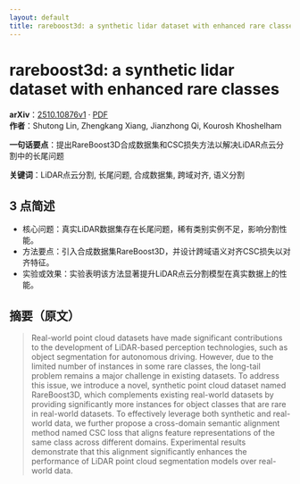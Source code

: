 ```yaml
---
layout: default
title: rareboost3d: a synthetic lidar dataset with enhanced rare classes
---
```


# rareboost3d: a synthetic lidar dataset with enhanced rare classes
**arXiv**：[2510.10876v1](https://arxiv.org/abs/2510.10876) · [PDF](https://arxiv.org/pdf/2510.10876.pdf)  
**作者**：Shutong Lin, Zhengkang Xiang, Jianzhong Qi, Kourosh Khoshelham  

**一句话要点**：提出RareBoost3D合成数据集和CSC损失方法以解决LiDAR点云分割中的长尾问题

**关键词**：LiDAR点云分割, 长尾问题, 合成数据集, 跨域对齐, 语义分割

## 3 点简述
- 核心问题：真实LiDAR数据集存在长尾问题，稀有类别实例不足，影响分割性能。
- 方法要点：引入合成数据集RareBoost3D，并设计跨域语义对齐CSC损失以对齐特征。
- 实验或效果：实验表明该方法显著提升LiDAR点云分割模型在真实数据上的性能。

## 摘要（原文）

> Real-world point cloud datasets have made significant contributions to the
> development of LiDAR-based perception technologies, such as object segmentation
> for autonomous driving. However, due to the limited number of instances in some
> rare classes, the long-tail problem remains a major challenge in existing
> datasets. To address this issue, we introduce a novel, synthetic point cloud
> dataset named RareBoost3D, which complements existing real-world datasets by
> providing significantly more instances for object classes that are rare in
> real-world datasets. To effectively leverage both synthetic and real-world
> data, we further propose a cross-domain semantic alignment method named CSC
> loss that aligns feature representations of the same class across different
> domains. Experimental results demonstrate that this alignment significantly
> enhances the performance of LiDAR point cloud segmentation models over
> real-world data.


